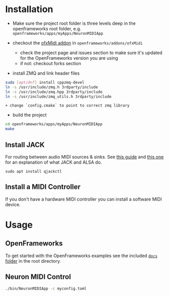 # Installation

- Make sure the project root folder is three levels deep in the openframeworks
  root folder, e.g. `openframeworks/apps/myApps/NeuronMIDIApp`

- checkout the [ofxMidi addon](https://github.com/danomatika/ofxMidi)
  in `openframeworks/addons/ofxMidi`
    + check the project page and issues section to make sure it's updated
      for the OpenFrameworks version you are using
    + if not: checkout forks section

- install ZMQ and link header files

``` sh
sudo [apt/dnf] install cppzmq-devel
ln -s /usr/include/zmq.h 3rdparty/include
ln -s /usr/include/zmq.hpp 3rdparty/include
ln -s /usr/include/zmq_utils.h 3rdparty/include
```
    + change `config.cmake` to point to correct zmq library

- build the project

```sh
cd openframeworks/apps/myApps/NeuronMIDIApp
make
```

## Install JACK

For routing between audio MIDI sources & sinks. See [this guide](http://tedfelix.com/linux/linux-midi.html) and [this one](https://libremusicproduction.com/articles/demystifying-jack-%E2%80%93-beginners-guide-getting-started-jack) for an explanation of what JACK and ALSA do.

```
sudo apt install qjackctl
```

## Install a MIDI Controller

If you don't have a hardware MIDI controller you can install a software MIDI device.

# Usage

## OpenFrameworks

To get started with the OpenFrameworks examples see the included [`docs` folder](https://github.com/openframeworks/openFrameworks/blob/master/docs/table_of_contents.md)
in the root directory.

## Neuron MIDI Control

```sh
./bin/NeuronMIDIApp -c myconfig.toml
```
